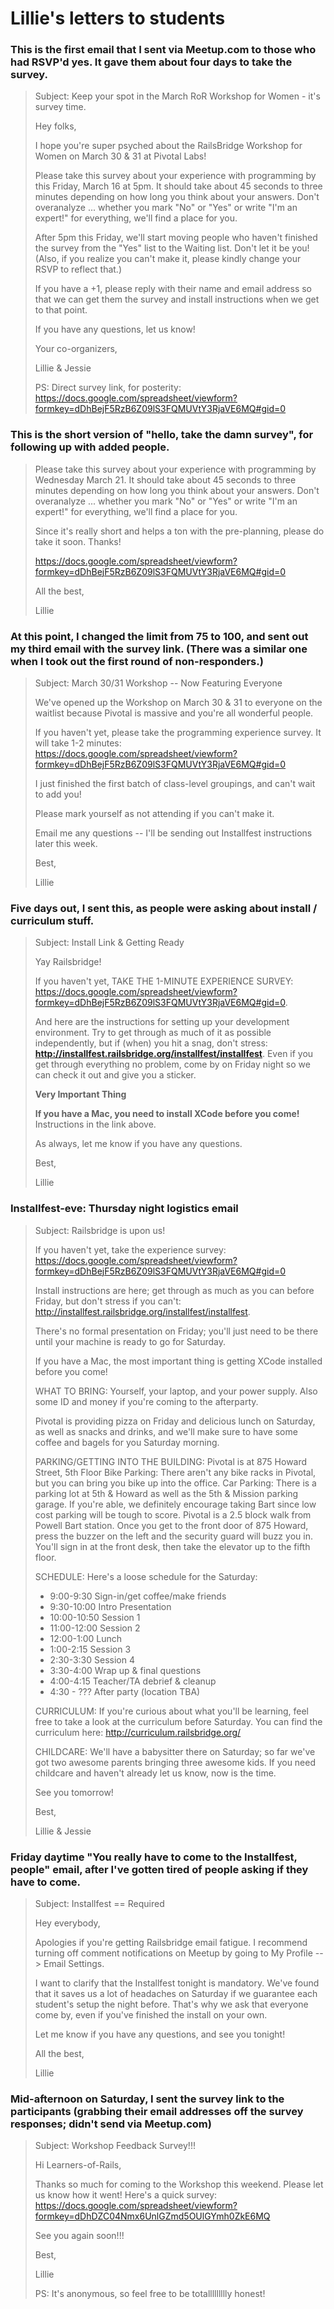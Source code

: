 # Lillie's letters to students

### This is the first email that I sent via Meetup.com to those who had RSVP'd yes. It gave them about four days to take the survey.

>Subject: Keep your spot in the March RoR Workshop for Women - it's survey time. 
>
> Hey folks,
> 
> I hope you're super psyched about the RailsBridge Workshop for Women on March 30 & 31 at Pivotal Labs! 
> 
> Please take this survey about your experience with programming by this Friday, March 16 at 5pm. It should take about 45 seconds to three minutes depending on how long you think about your answers. Don't overanalyze ... whether you mark "No" or "Yes" or write "I'm an expert!" for everything, we'll find a place for you.
> 
> After 5pm this Friday, we'll start moving people who haven't finished the survey from the "Yes" list to the Waiting list. Don't let it be you! (Also, if you realize you can't make it, please kindly change your RSVP to reflect that.)
> 
> If you have a +1, please reply with their name and email address so that we can get them the survey and install instructions when we get to that point. 
> 
> If you have any questions, let us know!
> 
> Your co-organizers,
>
> Lillie & Jessie
> 
> PS: Direct survey link, for posterity: https://docs.google.com/spreadsheet/viewform?formkey=dDhBejF5RzB6Z09lS3FQMUVtY3RjaVE6MQ#gid=0

### This is the short version of "hello, take the damn survey", for following up with added people.

> Please take this survey about your experience with programming by Wednesday March 21. It should take about 45 seconds to three minutes depending on how long you think about your answers. Don't overanalyze ... whether you mark "No" or "Yes" or write "I'm an expert!" for everything, we'll find a place for you. 
> 
> Since it's really short and helps a ton with the pre-planning, please do take it soon. Thanks! 
> 
> https://docs.google.com/spreadsheet/viewform?formkey=dDhBejF5RzB6Z09lS3FQMUVtY3RjaVE6MQ#gid=0 
> 
> All the best, 
>
> Lillie

### At this point, I changed the limit from 75 to 100, and sent out my third email with the survey link. (There was a similar one when I took out the first round of non-responders.)

>Subject: March 30/31 Workshop -- Now Featuring Everyone 
>
>We've opened up the Workshop on March 30 & 31 to everyone on the waitlist because Pivotal is massive and you're all wonderful people. 
> 
> If you haven't yet, please take the programming experience survey. It will take 1-2 minutes: https://docs.google.com/spreadsheet/viewform?formkey=dDhBejF5RzB6Z09lS3FQMUVtY3RjaVE6MQ#gid=0
> 
> I just finished the first batch of class-level groupings, and can't wait to add you! 
> 
> Please mark yourself as not attending if you can't make it. 
> 
> Email me any questions -- I'll be sending out Installfest instructions later this week. 
> 
> Best,
>
> Lillie

### Five days out, I sent this, as people were asking about install / curriculum stuff. 

> Subject: Install Link & Getting Ready
> 
> Yay Railsbridge!
> 
> If you haven't yet, TAKE THE 1-MINUTE EXPERIENCE SURVEY: https://docs.google.com/spreadsheet/viewform?formkey=dDhBejF5RzB6Z09lS3FQMUVtY3RjaVE6MQ#gid=0.
> 
> And here are the instructions for setting up your development environment. Try to get through as much of it as possible independently, but if (when) you hit a snag, don't stress: **http://installfest.railsbridge.org/installfest/installfest**. Even if you get through everything no problem, come by on Friday night so we can check it out and give you a sticker. 
> 
> **Very Important Thing**
> 
>**If you have a Mac, you need to install XCode before you come!** Instructions in the link above.
> 
> As always, let me know if you have any questions.
> 
> Best,
>
> Lillie

### Installfest-eve: Thursday night logistics email

> Subject: Railsbridge is upon us!
> 
> If you haven't yet, take the experience survey: https://docs.google.com/spreadsheet/viewform?formkey=dDhBejF5RzB6Z09lS3FQMUVtY3RjaVE6MQ#gid=0
> 
> Install instructions are here; get through as much as you can before Friday, but don't stress if you can't: http://installfest.railsbridge.org/installfest/installfest. 
> 
> There's no formal presentation on Friday; you'll just need to be there until your machine is ready to go for Saturday. 
> 
> If you have a Mac, the most important thing is getting XCode installed before you come!  
> 
> WHAT TO BRING: 
> Yourself, your laptop, and your power supply. Also some ID and money if you're coming to the afterparty. 
> 
> Pivotal is providing pizza on Friday and delicious lunch on Saturday, as well as snacks and drinks, and we'll make sure to have some coffee and bagels for you Saturday morning. 
> 
> PARKING/GETTING INTO THE BUILDING: 
> Pivotal is at 875 Howard Street, 5th Floor 
> Bike Parking: There aren't any bike racks in Pivotal, but you can bring you bike up into the office. 
> Car Parking:  There is a parking lot at 5th & Howard as well as the 5th & Mission parking garage. If you're able, we definitely encourage taking Bart since low cost parking will be tough to score. 
> Pivotal is a 2.5 block walk from Powell Bart station.  Once you get to the front door of 875 Howard, press the buzzer on the left and the security guard will buzz you in. You'll sign in at the front desk, then take the elevator up to the fifth floor.   
> 
> SCHEDULE: 
> Here's a loose schedule for the Saturday: 
> * 9:00-9:30 Sign-in/get coffee/make friends 
> * 9:30-10:00 Intro Presentation 
> * 10:00-10:50 Session 1 
> * 11:00-12:00 Session 2 
> * 12:00-1:00 Lunch 
> * 1:00-2:15 Session 3 
> * 2:30-3:30 Session 4 
> * 3:30-4:00 Wrap up & final questions 
> * 4:00-4:15 Teacher/TA debrief & cleanup 
> * 4:30 - ??? After party (location TBA)   
> 
> CURRICULUM: 
> If you're curious about what you'll be learning, feel free to take a look at the curriculum before Saturday.  You can find the curriculum here: http://curriculum.railsbridge.org/ 
> 
> CHILDCARE: We'll have a babysitter there on Saturday; so far we've got two awesome parents bringing three awesome kids. If you need childcare and haven't already let us know, now is the time.  
> 
> See you tomorrow! 
>
> Best, 
>
> Lillie & Jessie

### Friday daytime "You really have to come to the Installfest, people" email, after I've gotten tired of people asking if they have to come. 

> Subject: Installfest == Required
> 
> Hey everybody,
> 
> Apologies if you're getting Railsbridge email fatigue. I recommend turning off comment notifications on Meetup by going to My Profile --> Email Settings.
> 
> I want to clarify that the Installfest tonight is mandatory. We've found that it saves us a lot of headaches on Saturday if we guarantee each student's setup the night before. That's why we ask that everyone come by, even if you've finished the install on your own. 
> 
> Let me know if you have any questions, and see you tonight!
> 
> All the best,
>
> Lillie

### Mid-afternoon on Saturday, I sent the survey link to the participants (grabbing their email addresses off the survey responses; didn't send via Meetup.com)

> Subject: Workshop Feedback Survey!!!
> 
> Hi Learners-of-Rails,
> 
> Thanks so much for coming to the Workshop this weekend. Please let us know how it went! Here's a quick survey: https://docs.google.com/spreadsheet/viewform?formkey=dDhDZC04Nmx6UnlGZmd5OUlGYmh0ZkE6MQ
> 
> See you again soon!!!
> 
> Best,
>
> Lillie
> 
> PS: It's anonymous, so feel free to be totallllllllly honest!